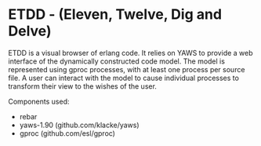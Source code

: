 ETDD - (Eleven, Twelve, Dig and Delve)
======================================

ETDD is a visual browser of erlang code. It relies on YAWS to provide a web interface of the dynamically constructed code model. The model is represented using gproc processes, with at least one process per source file. A user can interact with the model to cause individual processes to transform their view to the wishes of the user.

Components used:

  * rebar
  * yaws-1.90 (github.com/klacke/yaws)
  * gproc (github.com/esl/gproc)


